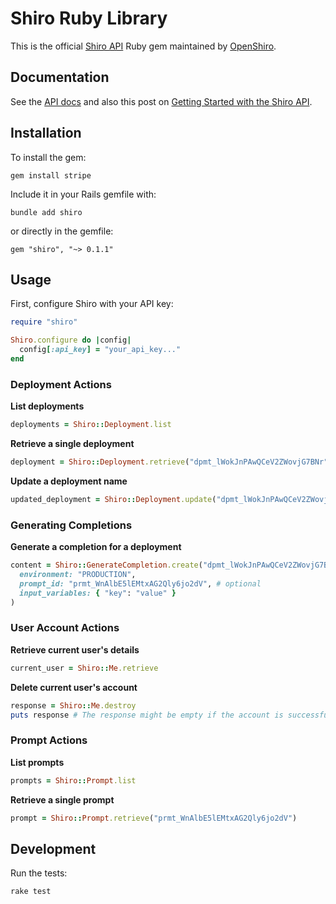 # Shiro Ruby Library

This is the official [Shiro API](https://openshiro.com/api/v1/docs) Ruby gem maintained by [OpenShiro](https://openshiro.com).

## Documentation

See the [API docs](https://openshiro.com/api/v1/docs) and also this post on [Getting Started with the Shiro API](https://openshiro.com/docs/getting-started-with-the-shiro-api).

## Installation

To install the gem:

`gem install stripe`

Include it in your Rails gemfile with:

`bundle add shiro`

or directly in the gemfile:

`gem "shiro", "~> 0.1.1"`

## Usage

First, configure Shiro with your API key:

```ruby
require "shiro"

Shiro.configure do |config|
  config[:api_key] = "your_api_key..."
end
```

### Deployment Actions

**List deployments**

```ruby
deployments = Shiro::Deployment.list
```

**Retrieve a single deployment**

```ruby
deployment = Shiro::Deployment.retrieve("dpmt_lWokJnPAwQCeV2ZWovjG7BNr")
```

**Update a deployment name**

```ruby
updated_deployment = Shiro::Deployment.update("dpmt_lWokJnPAwQCeV2ZWovjG7BNr", { name: "New Deployment Name" })
```

### Generating Completions

**Generate a completion for a deployment**

```ruby
content = Shiro::GenerateCompletion.create("dpmt_lWokJnPAwQCeV2ZWovjG7BNr",
  environment: "PRODUCTION",
  prompt_id: "prmt_WnAlbE5lEMtxAG2Qly6jo2dV", # optional
  input_variables: { "key": "value" }
)
```

### User Account Actions

**Retrieve current user's details**

```ruby
current_user = Shiro::Me.retrieve
```

**Delete current user's account**

```ruby
response = Shiro::Me.destroy
puts response # The response might be empty if the account is successfully deleted.
```

### Prompt Actions

**List prompts**

```ruby
prompts = Shiro::Prompt.list
```

**Retrieve a single prompt**

```ruby
prompt = Shiro::Prompt.retrieve("prmt_WnAlbE5lEMtxAG2Qly6jo2dV")
```

## Development

Run the tests:

```
rake test
```
